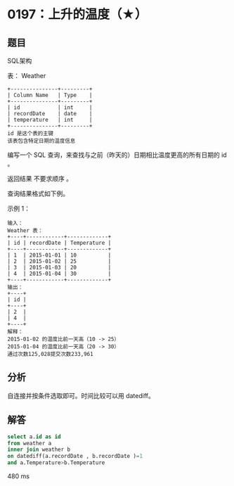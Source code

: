 # 0197：上升的温度（★）


## 题目

SQL架构

表： Weather

	+---------------+---------+
	| Column Name   | Type    |
	+---------------+---------+
	| id            | int     |
	| recordDate    | date    |
	| temperature   | int     |
	+---------------+---------+
	id 是这个表的主键
	该表包含特定日期的温度信息
 

编写一个 SQL 查询，来查找与之前（昨天的）日期相比温度更高的所有日期的 id 。

返回结果 不要求顺序 。

查询结果格式如下例。


示例 1：

	输入：
	Weather 表：
	+----+------------+-------------+
	| id | recordDate | Temperature |
	+----+------------+-------------+
	| 1  | 2015-01-01 | 10          |
	| 2  | 2015-01-02 | 25          |
	| 3  | 2015-01-03 | 20          |
	| 4  | 2015-01-04 | 30          |
	+----+------------+-------------+
	输出：
	+----+
	| id |
	+----+
	| 2  |
	| 4  |
	+----+
	解释：
	2015-01-02 的温度比前一天高（10 -> 25）
	2015-01-04 的温度比前一天高（20 -> 30）
	通过次数125,028提交次数233,961

## 分析

自连接并按条件选取即可。时间比较可以用 datediff。

 
## 解答

```sql
select a.id as id
from weather a
inner join weather b
on datediff(a.recordDate , b.recordDate )=1
and a.Temperature>b.Temperature
```
480 ms



